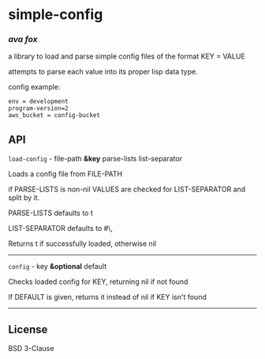 # simple-config
### _ava fox_

a library to load and parse simple config files of the format KEY = VALUE

attempts to parse each value into its proper lisp data type.

config example:
```
env = development
program-version=2
aws_bucket = config-bucket
```

## API

`load-config` - file-path **&key** parse-lists list-separator

Loads a config file from FILE-PATH

if PARSE-LISTS is non-nil VALUES are checked for LIST-SEPARATOR and split by it.


PARSE-LISTS defaults to t

LIST-SEPARATOR defaults to #\\,

Returns t if successfully loaded, otherwise nil

---

`config` - key **&optional** default

Checks loaded config for KEY, returning nil if not found

If DEFAULT is given, returns it instead of nil if KEY isn't found

--- 

## License

BSD 3-Clause


